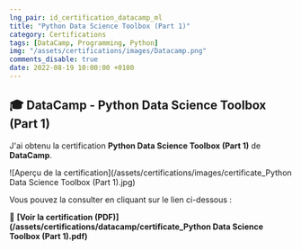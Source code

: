 ```yaml
---
lng_pair: id_certification_datacamp_ml
title: "Python Data Science Toolbox (Part 1)"
category: Certifications
tags: [DataCamp, Programming, Python]
img: "/assets/certifications/images/Datacamp.png"
comments_disable: true
date: 2022-08-19 10:00:00 +0100
---
```


## 🎓 DataCamp - Python Data Science Toolbox (Part 1)

J'ai obtenu la certification **Python Data Science Toolbox (Part 1)** de **DataCamp**.

![Aperçu de la certification](/assets/certifications/images/certificate_Python Data Science Toolbox (Part 1).jpg)  

Vous pouvez la consulter en cliquant sur le lien ci-dessous :

📜 **[Voir la certification (PDF)](/assets/certifications/datacamp/certificate_Python Data Science Toolbox (Part 1).pdf)** 
